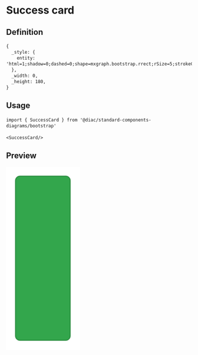 # Success card

## Definition

```
{
  _style: { 
    entity: 'html=1;shadow=0;dashed=0;shape=mxgraph.bootstrap.rrect;rSize=5;strokeColor=#2B8D40;html=1;whiteSpace=wrap;fillColor=#33A64C;fontColor=#ffffff;verticalAlign=bottom;align=left;spacing=20;spacingBottom=0;fontSize=14;',
  },
  _width: 0,
  _height: 180,
}
```

## Usage

```
import { SuccessCard } from '@diac/standard-components-diagrams/bootstrap'

<SuccessCard/>
```

## Preview

<img src="./success-card.png" width="200"/>
